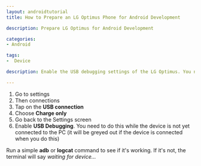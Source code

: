 ```yaml
---
layout: androidtutorial
title: How to Prepare an LG Optimus Phone for Android Development

description: Prepare LG Optimus for Android Development

categories: 
- Android

tags:
-  Device

description: Enable the USB debugging settings of the LG Optimus. You need to do this before you can use the device for testing.

---
```


1. Go to settings
2. Then connections
3. Tap on the **USB connection**
4. Choose **Charge only**
5. Go back to the Settings screen
6. Enable **USB Debugging**. You need to do this while the device is not yet connected to the PC (it will be greyed out if the device is connected when you do this)

Run a simple **adb** or **logcat** command to see if it's working. If it's not, the terminal will say *waiting for device…*


